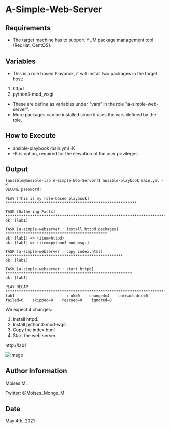 # A-Simple-Web-Server

## Requirements
- The target machine has to support YUM package management tool (RedHat, CentOS).

## Variables

- This is a role based Playbook, it will install two packages in the target host:
1. httpd
2. python3-mod_wsgi

- These are define as variables under "vars" in the role "a-simple-web-server".
- More packages can be installed since it uses the vars defined by the role.

## How to Execute
- ansible-playbook main.yml -K
- -K is option, required for the elevation of the user privileges.

## Output

```
[ansible@ansible-lab A-Simple-Web-Server]$ ansible-playbook main.yml -K
BECOME password:

PLAY [This is my role-based playbook] **********************************************************

TASK [Gathering Facts] *************************************************************************
ok: [lab1]

TASK [a-simple-webserver : install httpd packages] *********************************************
ok: [lab1] => (item=httpd)
ok: [lab1] => (item=python3-mod_wsgi)

TASK [a-simple-webserver : copy index.html] ****************************************************
ok: [lab1]

TASK [a-simple-webserver : start httpd] ********************************************************
ok: [lab1]

PLAY RECAP *************************************************************************************
lab1                       : ok=0    changed=4    unreachable=0    failed=0    skipped=0    rescued=0    ignored=0
```

We expect 4 changes:
1. Install httpd.
2. Install python3-mod-wgsi
3. Copy the index.html
4. Start the web server.

http://lab1

![image](https://user-images.githubusercontent.com/14948712/117051383-b7672800-acd3-11eb-9154-13725a6dd47b.png)


## Author Information 
Moises M.

Twitter: @Moises_Monge_M

## Date
May 4th, 2021
